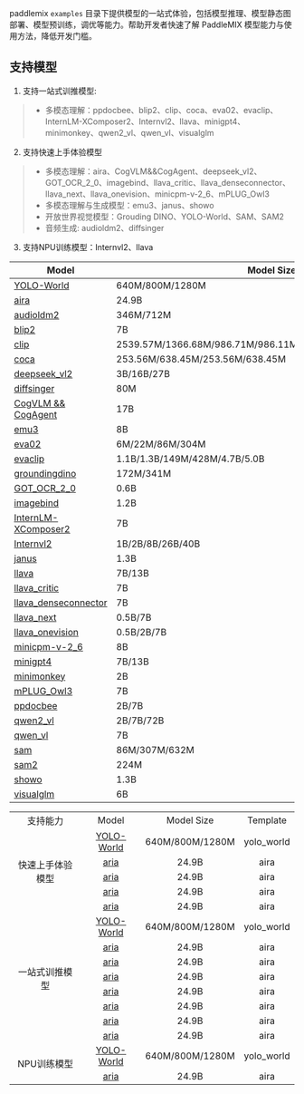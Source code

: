 
paddlemix `examples` 目录下提供模型的一站式体验，包括模型推理、模型静态图部署、模型预训练，调优等能力。帮助开发者快速了解 PaddleMIX 模型能力与使用方法，降低开发门槛。


## 支持模型

1. 支持一站式训推模型:
> * 多模态理解：ppdocbee、blip2、clip、coca、eva02、evaclip、InternLM-XComposer2、Internvl2、llava、minigpt4、minimonkey、qwen2_vl、qwen_vl、visualglm

2. 支持快速上手体验模型
> * 多模态理解：aira、CogVLM&&CogAgent、deepseek_vl2、GOT_OCR_2_0、imagebind、llava_critic、llava_denseconnector、llava_next、llava_onevision、minicpm-v-2_6、mPLUG_Owl3
> * 多模态理解与生成模型：emu3、janus、showo
> * 开放世界视觉模型：Grouding DINO、YOLO-World、SAM、SAM2
> * 音频生成: audioldm2、diffsinger

3. 支持NPU训练模型：Internvl2、llava

| Model                                           | Model Size                       | Template          |
|-------------------------------------------------| -------------------------------- | ----------------- |
| [YOLO-World](./YOLO-World/)                     | 640M/800M/1280M                  | yolo_world        |
| [aira](./aria/)                                 | 24.9B                            | aira              |
| [audioldm2](./audioldm2/)                       | 346M/712M                        | audioldm2         |
| [blip2](./blip2/)                               | 7B                               | blip2             |
| [clip](./clip)                                  | 2539.57M/1366.68M/986.71M/986.11M/427.62M/149.62M/151.28M | clip              |
| [coca](./coca/)                                 | 253.56M/638.45M/253.56M/638.45M  | coca              |
| [deepseek_vl2](./deepseek_vl2/)                 | 3B/16B/27B                       | deepseek_vl2      |
| [diffsinger](./diffsinger/)                     | 80M                              | diffsinger        |
| [CogVLM && CogAgent](./cogvlm/)                 | 17B                              | cogvlm_cogagent   |
| [emu3](./emu3/)                                 | 8B                               | emu3              |
| [eva02](./eva02/)                               | 6M/22M/86M/304M                  | eva02             |
| [evaclip](./evaclip/)                           | 1.1B/1.3B/149M/428M/4.7B/5.0B    | evaclip           |
| [groundingdino](./groundingdino/)               | 172M/341M                        | groundingdino     |
| [GOT_OCR_2_0](./GOT_OCR_2_0/)                   | 0.6B                             | GOT_OCR_2_0       |
| [imagebind](./imagebind/)                       | 1.2B                             | imagebind         |
| [InternLM-XComposer2](./internlm_xcomposer2/)   | 7B                               | internlm_xcomposer2 |
| [Internvl2](./internvl2/)                       | 1B/2B/8B/26B/40B                 | internvl2         |
| [janus](./janus/)                               | 1.3B                             | janus             |
| [llava](./llava/)                               | 7B/13B                           | llava             |
| [llava_critic](./llava_critic/)                 | 7B                               | llava_critic      |
| [llava_denseconnector](./llava_denseconnector/) | 7B                               | llava_denseconnector |
| [llava_next](./llava_next_interleave/)          | 0.5B/7B                          | llava_next_interleave |
| [llava_onevision](./llava_onevision/)           | 0.5B/2B/7B                       | llava_onevision   |
| [minicpm-v-2_6](./minicpm_v_2_6/)               | 8B                               | minicpm_v_2_6     |
| [minigpt4](./minigpt4/)                         | 7B/13B                           | minigpt4          |
| [minimonkey](./minimonkey/)                     | 2B                               | minimonkey        |
| [mPLUG_Owl3](./mPLUG_Owl3/)                     | 7B                               | mPLUG_Owl3        |
| [ppdocbee](./ppdocbee/)                         | 2B/7B                            | ppdocbee          |
| [qwen2_vl](./qwen2_vl/)                         | 2B/7B/72B                        | qwen2_vl          |
| [qwen_vl](./qwen_vl/)                           | 7B                               | qwen_vl           |
| [sam](./sam/)                                   | 86M/307M/632M                    | sam               |
| [sam2](./sam2/)                                 | 224M                             | sam2              |
| [showo](./showo/)                               | 1.3B                             | showo             |
| [visualglm](./visualglm/)                       | 6B                               | visualglm         |


<table align="center">
  <tbody>
    <tr align="center" valign="center">
        <td>支持能力 </td>
        <td>Model</td>
        <td>Model Size</td>
        <td>Template</td>
    </tr>
    <tr align="center" valign="center">
        <td rowspan="5"> 快速上手体验模型 </td>
        <td> <a href="./YOLO-World/">YOLO-World </a></td>
        <td> 640M/800M/1280M</td>
        <td> yolo_world </td>
    </tr>
    <tr align="center" valign="center">
        <td> <a href="./aria/">aria </a></td>
        <td>24.9B</td>
        <td>aira</td>
    </tr>
    <tr align="center" valign="center">
        <td> <a href="./aria/">aria </a></td>
        <td>24.9B</td>
        <td>aira</td>
    </tr>
    <tr align="center" valign="center">
        <td> <a href="./aria/">aria </a></td>
        <td>24.9B</td>
        <td>aira</td>
    </tr>    
    <tr align="center" valign="center">
        <td> <a href="./aria/">aria </a></td>
        <td>24.9B</td>
        <td>aira</td>
    </tr>
    <tr align="center" valign="center">
        <td rowspan="8"> 一站式训推模型 </td>
        <td> <a href="./YOLO-World/">YOLO-World </a></td>
        <td> 640M/800M/1280M</td>
        <td> yolo_world </td>
    </tr>
    <tr align="center" valign="center">
        <td> <a href="./aria/">aria </a></td>
        <td>24.9B</td>
        <td>aira</td>
    </tr>
    <tr align="center" valign="center">
        <td> <a href="./aria/">aria </a></td>
        <td>24.9B</td>
        <td>aira</td>
    </tr>
    <tr align="center" valign="center">
        <td> <a href="./aria/">aria </a></td>
        <td>24.9B</td>
        <td>aira</td>
    </tr>    
    <tr align="center" valign="center">
        <td> <a href="./aria/">aria </a></td>
        <td>24.9B</td>
        <td>aira</td>
    </tr>
    <tr align="center" valign="center">
        <td> <a href="./aria/">aria </a></td>
        <td>24.9B</td>
        <td>aira</td>
    </tr>
    <tr align="center" valign="center">
        <td> <a href="./aria/">aria </a></td>
        <td>24.9B</td>
        <td>aira</td>
    </tr>
    <tr align="center" valign="center">
        <td> <a href="./aria/">aria </a></td>
        <td>24.9B</td>
        <td>aira</td>
    </tr>
    <tr align="center" valign="center">
        <td rowspan="7"> NPU训练模型 </td>
        <td> <a href="./YOLO-World/">YOLO-World </a></td>
        <td> 640M/800M/1280M</td>
        <td> yolo_world </td>
    </tr>
    <tr align="center" valign="center">
        <td> <a href="./aria/">aria </a></td>
        <td>24.9B</td>
        <td>aira</td>
    </tr>
</tbody>
</table>